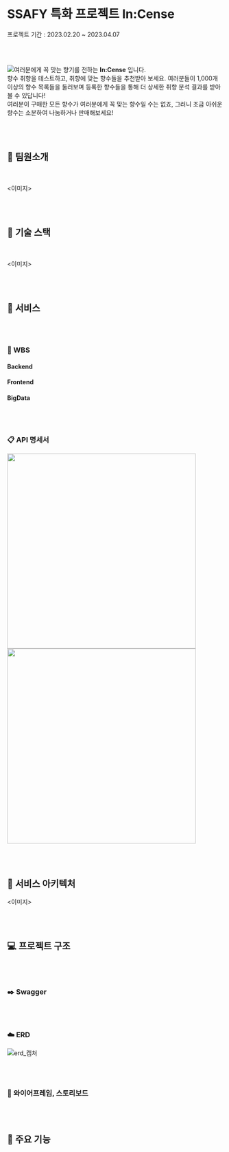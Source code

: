 # **SSAFY 특화 프로젝트 In:Cense**

프로젝트 기간 : 2023.02.20 ~ 2023.04.07

<br><br>

<img src="/uploads/5c07169f8bdef70891859089c98ccaf6/Icon.png" style="
float:left;">

여러분에게 꼭 맞는 향기를 전하는 **In:Cense** 입니다. <br>
향수 취향을 테스트하고, 취향에 맞는 향수들을 추천받아 보세요.
여러분들이 1,000개 이상의 향수 목록들을 둘러보며 등록한 향수들을 통해 더 상세한 취향 분석 결과를 받아볼 수 있답니다! <br>
여러분이 구매한 모든 향수가 여러분에게 꼭 맞는 향수일 수는 없죠, 그러니 조금 아쉬운 향수는 소분하여 나눔하거나 판매해보세요! <br>


<!-- 여러분의 향수 취향을 테스트하고, 취향에 맞는 향수를 추천받아 보세요. <br>
1,000개 이상의 향수 목록을 둘러보세요. <br>
향수를 소분하여 나눔하거나, 구매 후 아쉬운 향수를 판매해보세요.  <br>
여러분의 활동 내역을 확인하고 상세한 취향 분석 결과를 받아보세요. <br> -->


<br><br>

## 🚴 팀원소개

<br>

<이미지>

<br><br>

## 🔧 기술 스택

<br>

<이미지>

<br><br>

## 📂 서비스

<br><br>

### 🔎 WBS

#### Backend
#### Frontend
#### BigData


<br><br>

### 📋 API 명세서

<!-- 두 이미지를 한 행으로 할 수 있는 최선의 사이즈 -->
<img src="/uploads/a86cf62f8879a0ed0ff465327df19a27/API명세서1.PNG" width="440" height="454">
<img src="/uploads/0cb73b9a2ad83eebf7ac3819553ed42c/API명세서2.PNG" width="440" height="454">


<br><br>

## 🔌 서비스 아키텍처
<이미지>

<br><br>

## 💻 프로젝트 구조

<br><br>

### ✒️ Swagger

<br><br>

### ☁️ ERD

![erd_캡처](/uploads/09982031142393488cfe7f25351b0199/erd_캡처.PNG)

<br><br>

### 🎨 와이어프레임, 스토리보드

<br><br>

## 🌈 주요 기능
